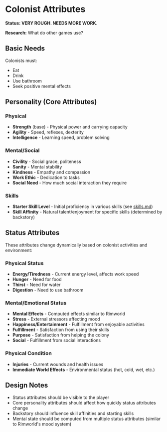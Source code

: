 # Colonist Attributes

**Status: VERY ROUGH. NEEDS MORE WORK.**

**Research:** What do other games use?

## Basic Needs

Colonists must:
- Eat
- Drink
- Use bathroom
- Seek positive mental effects

## Personality (Core Attributes)

### Physical
- **Strength** (base) - Physical power and carrying capacity
- **Agility** - Speed, reflexes, dexterity
- **Intelligence** - Learning speed, problem solving

### Mental/Social
- **Civility** - Social grace, politeness
- **Sanity** - Mental stability
- **Kindness** - Empathy and compassion
- **Work Ethic** - Dedication to tasks
- **Social Need** - How much social interaction they require

### Skills
- **Starter Skill Level** - Initial proficiency in various skills (see [skills.md](./skills.md))
- **Skill Affinity** - Natural talent/enjoyment for specific skills (determined by backstory)

## Status Attributes

These attributes change dynamically based on colonist activities and environment:

### Physical Status
- **Energy/Tiredness** - Current energy level, affects work speed
- **Hunger** - Need for food
- **Thirst** - Need for water
- **Digestion** - Need to use bathroom

### Mental/Emotional Status
- **Mental Effects** - Computed effects similar to Rimworld
- **Stress** - External stressors affecting mood
- **Happiness/Entertainment** - Fulfillment from enjoyable activities
- **Fulfillment** - Satisfaction from using their skills
- **Purpose** - Satisfaction from helping the colony
- **Social** - Fulfillment from social interactions

### Physical Condition
- **Injuries** - Current wounds and health issues
- **Immediate World Effects** - Environmental status (hot, cold, wet, etc.)

## Design Notes

- Status attributes should be visible to the player
- Core personality attributes should affect how quickly status attributes change
- Backstory should influence skill affinities and starting skills
- Mental state should be computed from multiple status attributes (similar to Rimworld's mood system)
